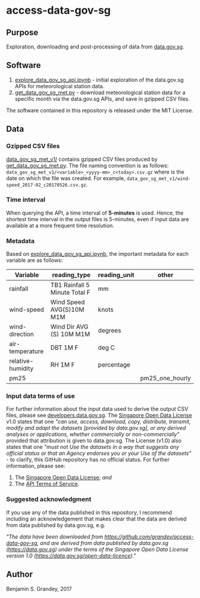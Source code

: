 # access-data-gov-sg

## Purpose
Exploration, downloading and post-processing of data from [data.gov.sg](https://data.gov.sg).

## Software
1. [explore_data_gov_sg_api.ipynb](explore_data_gov_sg_api.ipynb) - initial exploration of the
data.gov.sg APIs for meteorological station data.
1. [get_data_gov_sg_met.py](get_data_gov_sg_met.py) - download meteorological station data for a
specific month via the data.gov.sg APIs, and save in gzipped CSV files.

The software contained in this repository is released under the MIT License.

## Data
### Gzipped CSV files
[data_gov_sg_met_v1/](data_gov_sg_met_v1/) contains gzipped CSV files produced by
[get_data_gov_sg_met.py](get_data_gov_sg_met.py).
The file naming convention is as follows:
    `data_gov_sg_met_v1/<variable>_<yyyy-mm>_c<today>.csv.gz`
where <today> is the date on which the file was created. For example,
    `data_gov_sg_met_v1/wind-speed_2017-02_c20170526.csv.gz`.

### Time interval
When querying the API, a time interval of **5-minutes** is used. Hence, the shortest time interval
in the output files is 5-minutes, even if input data are available at a more frequent time
resolution.

### Metadata
Based on [explore_data_gov_sg_api.ipynb](explore_data_gov_sg_api.ipynb), the important metadata for
each variable are as follows:

Variable | reading_type | reading_unit | other
---------|--------------|--------------|------
rainfall | TB1 Rainfall 5 Minute Total F | mm |
wind-speed | Wind Speed AVG(S)10M M1M | knots |
wind-direction | Wind Dir AVG (S) 10M M1M | degrees |
air-temperature | DBT 1M F | deg C |
relative-humidity | RH 1M F | percentage |
pm25 | | | pm25_one_hourly

### Input data terms of use
For further information about the input data used to derive the output CSV files, please see
[developers.data.gov.sg](https://developers.data.gov.sg).
The [Singapore Open Data License](https://data.gov.sg/open-data-licence) v1.0 states that one
*"can use, access, download, copy, distribute, transmit, modify and adapt the datasets [provided by
data.gov.sg], or any derived analyses or applications, whether commercially or non-commercially"*
provided that attribution is given to data.gov.sg.
The License (v1.0) also states that one
*"must not Use the datasets in a way that suggests any official status or that an Agency endorses
you or your Use of the datasets"* - to clarify, this GitHub repository has no official status.
For further information, please see:
1. The [Singapore Open Data License](https://data.gov.sg/open-data-licence); *and*
1. The [API Terms of Service](https://data.gov.sg/api-terms).

### Suggested acknowledgment
If you use any of the data published in this repository, I recommend including an acknowledgement
that makes clear that the data are derived from data published by data.gov.sg, e.g.

*"The data have been downloaded from https://github.com/grandey/access-data-gov-sg, and are
derived from data published by data.gov.sg (https://data.gov.sg) under the terms of the
Singapore Open Data License version 1.0 (https://data.gov.sg/open-data-licence)."*

## Author
Benjamin S. Grandey, 2017
